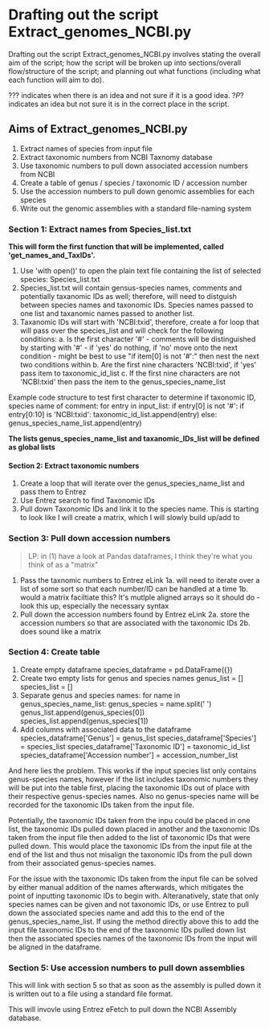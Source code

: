 # Drafting out the script Extract_genomes_NCBI.py

Drafting out the script Extract_genomes_NCBI.py involves stating the overall aim of the script; how the script will be broken up into sections/overall flow/structure of the script; and planning out what functions (including what each function will aim to do).

??? indicates when there is an idea and not sure if it is a good idea.
?_P_? indicates an idea but not sure it is in the correct place in the script.

## Aims of Extract_genomes_NCBI.py

1. Extract names of species from input file
2. Extract taxonomic numbers from NCBI Taxnomy database
3. Use taxonomic numbers to pull down associated accession numbers from NCBI
4. Create a table of genus / species / taxonomic ID / accession number
5. Use the accession numbers to pull down genomic assemblies for each species
6. Write out the genomic assemblies with a standard file-naming system

### Section 1: Extract names from Species_list.txt

**This will form the first function that will be implemented, called 'get_names_and_TaxIDs'.**

1. Use 'with open()' to open the plain text file containing the list of selected species: Species_list.txt
2. Species_list.txt will contain gensus-species names, comments and potentially taxanomic IDs as well; therefore, will need to distguish between species names and taxonomic IDs. Species names passed to one list and taxanomic names passed to another list.
3. Taxanomic IDs will start with 'NCBI:txid', therefore, create a for loop that will pass over the species_list and will check for the following conditions:
a. Is the first character '#' - comments will be distinguished by starting with '#' - if 'yes' do nothing, if 'no' move onto the next condition - might be best to use "if item[0] is not '#':" then nest the next two conditions within
b. Are the first nine characters 'NCBI:txid', if 'yes' pass item to taxonomic_id_list
c. If the first nine characters are not 'NCBI:txid' then pass the item to the genus_species_name_list

Example code structure to test first character to determine if taxonomic ID, species name of comment:
    for entry in input_list:
        if entry[0] is not '#':
            if entry[0:10] is 'NCBI:txid':
                taxonomic_id_list.append(entry)
            else:
                genus_species_name_list.append(entry)

**The lists genus_species_name_list and taxanomic_IDs_list will be defined as global lists**

#### Section 2: Extract taxonomic numbers

1. Create a loop that will iterate over the genus_species_name_list and pass them to Entrez
2. Use Entrez search to find Taxonomic IDs
3. Pull down Taxonomic IDs and link it to the species name. This is starting to look like I will create a matrix, which I will slowly build up/add to

### Section 3: Pull down accession numbers

> LP: in (1) have a look at Pandas dataframes, I think they're what you think of as a "matrix"

1. Pass the taxnomic numbers to Entrez eLink
    1a. will need to iterate over a list of some sort so that each number/ID can be handled at a time
    1b. would a matrix faciltiate this? It's mutlple aligned arrays so it should do - look this up, especially the necessary syntax
2. Pull down the accession numbers found by Entrez eLink
    2a. store the accession numbers so that are associated with the taxonomic IDs
    2b. does sound like a matrix

### Section 4: Create table

1. Create empty dataframe
species_dataframe = pd.DataFrame({})
2. Create two empty lists for genus and species names
genus_list = []
species_list = []
3. Separate genus and species names:
for name in genus_species_name_list:
    genus_species = name.split(' ')
    genus_list.append(genus_species[0])
    species_list.append(genus_species[1])
4. Add columns with associated data to the dataframe
species_dataframe['Genus'] = genus_list
species_dataframe['Species'] = species_list
species_dataframe['Taxonomic ID'] = taxonomic_id_list
species_dataframe['Accession number'] = accession_number_list

And here lies the problem. This works if the input species list only contains genus-species names, however if the list includes taxonomic numbers they will be put into the table first, placing the taxonomic IDs out of place with their respective genus-species names. Also no genus-species name will be recorded for the taxonomic IDs taken from the input file.

Potentially, the taxonomic IDs taken from the inpu could be placed in one list, the taxonomic IDs pulled down placed in another and the taxonomic IDs taken from the input file then added to the list of taxonomic IDs that were pulled down. This would place the taxonomic IDs from the input file at the end of the list and thus not misalign the taxonomic IDs from the pull down from their associated genus-species names.

For the issue with the taxonomic IDs taken from the input file can be solved by either manual addition of the names afterwards, which mitigates the point of inputting taxonomic IDs to begin with. Alteranatively, state that only species names can be given and not taxonomic IDs, or use Entrez to pull down the associated species name and add this to the end of the genus_species_name_list. If using the method directly above this to add the input file taxonomic IDs to the end of the taxonomic IDs pulled down list then the associated species names of the taxonomic IDs from the input will be aligned in the dataframe.

### Section 5: Use accession numbers to pull down assemblies

This will link with section 5 so that as soon as the assembly is pulled down it is written out to a file using a standard file format.

This will invovle using Entrez eFetch to pull down the NCBI Assembly database.
